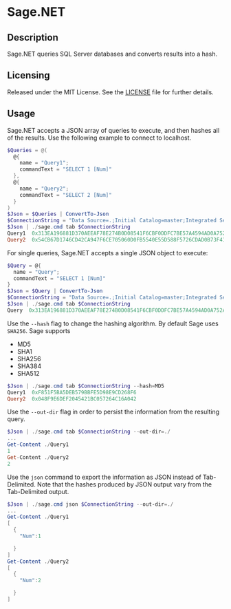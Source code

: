 # Sage.NET

## Description
Sage.NET queries SQL Server databases and converts results into a hash.

## Licensing
Released under the MIT License.  See the [LICENSE][] file for further details.

[license]: LICENSE.md

## Usage
Sage.NET accepts a JSON array of queries to execute, and then hashes all of the results. Use the following example to connect to localhost.
```powershell
$Queries = @(
  @{
    name = "Query1";
    commandText = "SELECT 1 [Num]"
  },
  @{
    name = "Query2";
    commandText = "SELECT 2 [Num]"
  }
)
$Json = $Queries | ConvertTo-Json
$ConnectionString = "Data Source=.;Initial Catalog=master;Integrated Security=true;"
$Json | ./sage.cmd tab $ConnectionString
Query1  0x313EA196881D370AEEAF78E274B0D08541F6CBF0DDFC7BE57A4594AD0A752A5C
Query2  0x54CB67D1746CD42CA947F6CE705060D0FB5540E55D588F5726CDAD0B73F41618
```

For single queries, Sage.NET accepts a single JSON object to execute:
```powershell
$Query = @{
  name = "Query";
  commandText = "SELECT 1 [Num]"
}
$Json = $Query | ConvertTo-Json
$ConnectionString = "Data Source=.;Initial Catalog=master;Integrated Security=true;"
$Json | ./sage.cmd tab $ConnectionString
Query  0x313EA196881D370AEEAF78E274B0D08541F6CBF0DDFC7BE57A4594AD0A752A5C
```

Use the `--hash` flag to change the hashing algorithm. By default Sage uses `SHA256`. Sage supports
 * MD5
 * SHA1
 * SHA256
 * SHA384
 * SHA512
```powershell
$Json | ./sage.cmd tab $ConnectionString --hash=MD5
Query1  0xF851F5BA5DEB579BBFE5D98E9CD268F6
Query2  0x048F9E6DEF2045421BC057264C16A042
```

Use the `--out-dir` flag in order to persist the information from the resulting query.
```powershell
$Json | ./sage.cmd tab $ConnectionString --out-dir=./
...
Get-Content ./Query1
1
Get-Content ./Query2
2
```

Use the `json` command to export the information as JSON instead of Tab-Delimited. Note that the hashes produced by JSON output vary from the Tab-Delimited output.
```powershell
$Json | ./sage.cmd json $ConnectionString --out-dir=./
...
Get-Content ./Query1
[
  {
    "Num":1

  }
]
Get-Content ./Query2
[
  {
    "Num":2

  }
]
```
